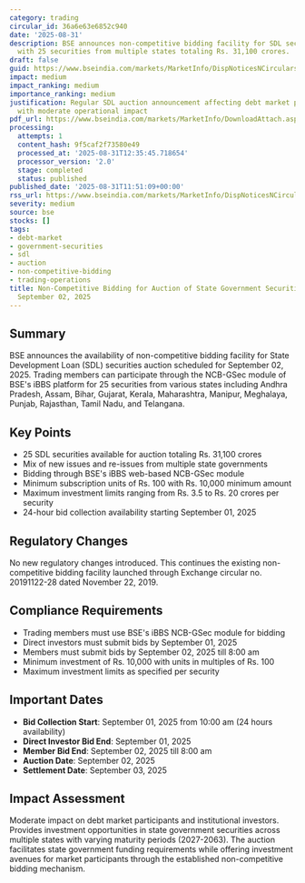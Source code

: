 ```yaml
---
category: trading
circular_id: 36a6e63e6852c940
date: '2025-08-31'
description: BSE announces non-competitive bidding facility for SDL securities auction
  with 25 securities from multiple states totaling Rs. 31,100 crores.
draft: false
guid: https://www.bseindia.com/markets/MarketInfo/DispNoticesNCirculars.aspx?Noticeid={D666C06C-BF1E-4476-B6EE-570ACDB5F35B}&noticeno=20250831-1&dt=08/31/2025&icount=1&totcount=2&flag=0
impact: medium
impact_ranking: medium
importance_ranking: medium
justification: Regular SDL auction announcement affecting debt market participants
  with moderate operational impact
pdf_url: https://www.bseindia.com/markets/MarketInfo/DownloadAttach.aspx?id=20250831-1&attachedId=
processing:
  attempts: 1
  content_hash: 9f5caf2f73580e49
  processed_at: '2025-08-31T12:35:45.718654'
  processor_version: '2.0'
  stage: completed
  status: published
published_date: '2025-08-31T11:51:09+00:00'
rss_url: https://www.bseindia.com/markets/MarketInfo/DispNoticesNCirculars.aspx?Noticeid={D666C06C-BF1E-4476-B6EE-570ACDB5F35B}&noticeno=20250831-1&dt=08/31/2025&icount=1&totcount=2&flag=0
severity: medium
source: bse
stocks: []
tags:
- debt-market
- government-securities
- sdl
- auction
- non-competitive-bidding
- trading-operations
title: Non-Competitive Bidding for Auction of State Government Securities (SDL) on
  September 02, 2025
---
```


## Summary

BSE announces the availability of non-competitive bidding facility for State Development Loan (SDL) securities auction scheduled for September 02, 2025. Trading members can participate through the NCB-GSec module of BSE's iBBS platform for 25 securities from various states including Andhra Pradesh, Assam, Bihar, Gujarat, Kerala, Maharashtra, Manipur, Meghalaya, Punjab, Rajasthan, Tamil Nadu, and Telangana.

## Key Points

- 25 SDL securities available for auction totaling Rs. 31,100 crores
- Mix of new issues and re-issues from multiple state governments
- Bidding through BSE's iBBS web-based NCB-GSec module
- Minimum subscription units of Rs. 100 with Rs. 10,000 minimum amount
- Maximum investment limits ranging from Rs. 3.5 to Rs. 20 crores per security
- 24-hour bid collection availability starting September 01, 2025

## Regulatory Changes

No new regulatory changes introduced. This continues the existing non-competitive bidding facility launched through Exchange circular no. 20191122-28 dated November 22, 2019.

## Compliance Requirements

- Trading members must use BSE's iBBS NCB-GSec module for bidding
- Direct investors must submit bids by September 01, 2025
- Members must submit bids by September 02, 2025 till 8:00 am
- Minimum investment of Rs. 10,000 with units in multiples of Rs. 100
- Maximum investment limits as specified per security

## Important Dates

- **Bid Collection Start**: September 01, 2025 from 10:00 am (24 hours availability)
- **Direct Investor Bid End**: September 01, 2025
- **Member Bid End**: September 02, 2025 till 8:00 am
- **Auction Date**: September 02, 2025
- **Settlement Date**: September 03, 2025

## Impact Assessment

Moderate impact on debt market participants and institutional investors. Provides investment opportunities in state government securities across multiple states with varying maturity periods (2027-2063). The auction facilitates state government funding requirements while offering investment avenues for market participants through the established non-competitive bidding mechanism.